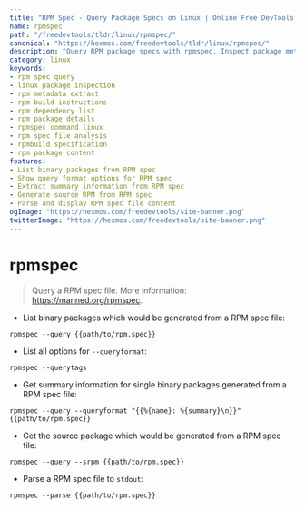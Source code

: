 ```yaml
---
title: "RPM Spec - Query Package Specs on Linux | Online Free DevTools by Hexmos"
name: rpmspec
path: "/freedevtools/tldr/linux/rpmspec/"
canonical: "https://hexmos.com/freedevtools/tldr/linux/rpmspec/"
description: "Query RPM package specs with rpmspec. Inspect package metadata, list dependencies and extract build instructions. Free online tool, no registration required."
category: linux
keywords:
- rpm spec query
- linux package inspection
- rpm metadata extract
- rpm build instructions
- rpm dependency list
- rpm package details
- rpmspec command linux
- rpm spec file analysis
- rpmbuild specification
- rpm package content
features:
- List binary packages from RPM spec
- Show query format options for RPM spec
- Extract summary information from RPM spec
- Generate source RPM from RPM spec
- Parse and display RPM spec file content
ogImage: "https://hexmos.com/freedevtools/site-banner.png"
twitterImage: "https://hexmos.com/freedevtools/site-banner.png"
---
```


# rpmspec

> Query a RPM spec file.
> More information: <https://manned.org/rpmspec>.

- List binary packages which would be generated from a RPM spec file:

`rpmspec --query {{path/to/rpm.spec}}`

- List all options for `--queryformat`:

`rpmspec --querytags`

- Get summary information for single binary packages generated from a RPM spec file:

`rpmspec --query --queryformat "{{%{name}: %{summary}\n}}" {{path/to/rpm.spec}}`

- Get the source package which would be generated from a RPM spec file:

`rpmspec --query --srpm {{path/to/rpm.spec}}`

- Parse a RPM spec file to `stdout`:

`rpmspec --parse {{path/to/rpm.spec}}`
